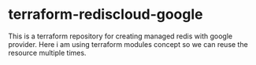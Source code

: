 # terraform-rediscloud-google

This is a terraform repository for creating managed redis with google provider. Here i am using terraform modules concept so we can reuse the resource multiple times.
